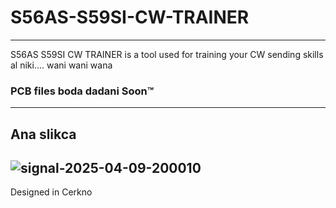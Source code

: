 # S56AS-S59SI-CW-TRAINER
---
S56AS S59SI CW TRAINER is a tool used for training your CW sending skills al niki.... wani wani wana
### PCB files boda dadani Soon™
---
Ana slikca
---
![signal-2025-04-09-200010](https://github.com/user-attachments/assets/9534f88d-6da3-46e3-a154-4f17dd066daf)
---
Designed in Cerkno
